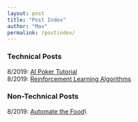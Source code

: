 ```yaml
---
layout: post
title: "Post Index"
author: "Max"
permalink: /postindex/
---
```


### Technical Posts
8/2019: [AI Poker Tutorial](https://chisness.github.io/2019-04-25/artificial-intelligence-poker-tutorial)\
8/2019: [Reinforcement Learning Algorithms](https://chisness.github.io/2019-07-01/reinforcement-learning-algorithms)

### Non-Technical Posts
8/2019: [Automate the Food](https://chisness.github.io/2019-04-26/automate-the-food)\
